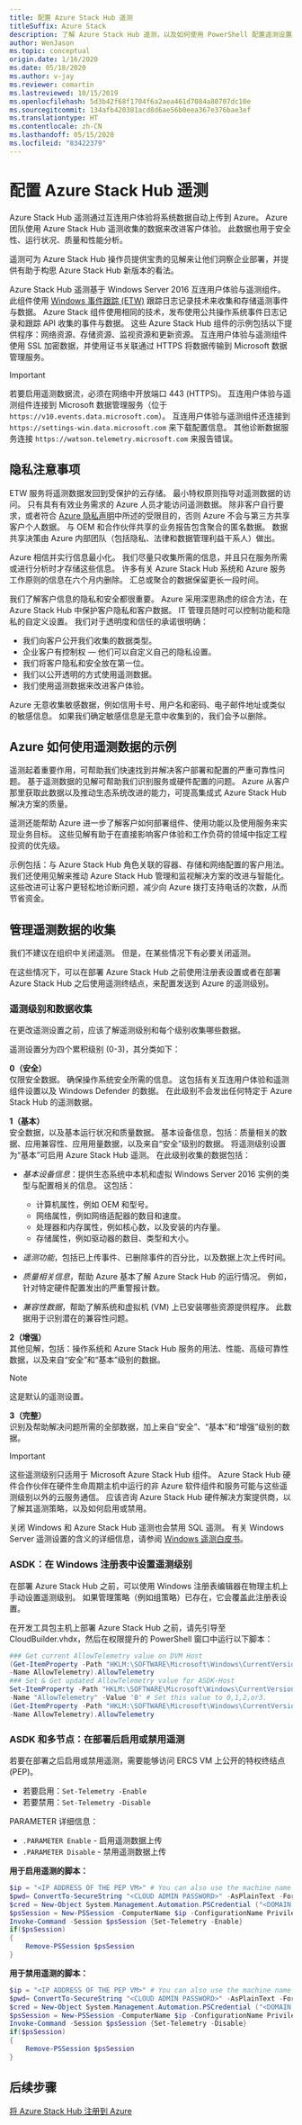 ```yaml
---
title: 配置 Azure Stack Hub 遥测
titleSuffix: Azure Stack
description: 了解 Azure Stack Hub 遥测，以及如何使用 PowerShell 配置遥测设置。
author: WenJason
ms.topic: conceptual
origin.date: 1/16/2020
ms.date: 05/18/2020
ms.author: v-jay
ms.reviewer: comartin
ms.lastreviewed: 10/15/2019
ms.openlocfilehash: 5d3b42f68f1704f6a2aea461d7084a80707dc10e
ms.sourcegitcommit: 134afb420381acd8d6ae56b0eea367e376bae3ef
ms.translationtype: HT
ms.contentlocale: zh-CN
ms.lasthandoff: 05/15/2020
ms.locfileid: "83422379"
---
```

# <a name="configure-azure-stack-hub-telemetry"></a>配置 Azure Stack Hub 遥测

Azure Stack Hub 遥测通过互连用户体验将系统数据自动上传到 Azure。 Azure 团队使用 Azure Stack Hub 遥测收集的数据来改进客户体验。 此数据也用于安全性、运行状况、质量和性能分析。

遥测可为 Azure Stack Hub 操作员提供宝贵的见解来让他们洞察企业部署，并提供有助于构思 Azure Stack Hub 新版本的看法。

Azure Stack Hub 遥测基于 Windows Server 2016 互连用户体验与遥测组件。 此组件使用 [Windows 事件跟踪 (ETW)](https://msdn.microsoft.com/library/dn904632(v=vs.85).aspx) 跟踪日志记录技术来收集和存储遥测事件与数据。 Azure Stack 组件使用相同的技术，发布使用公共操作系统事件日志记录和跟踪 API 收集的事件与数据。 这些 Azure Stack Hub 组件的示例包括以下提供程序：网络资源、存储资源、监视资源和更新资源。 互连用户体验与遥测组件使用 SSL 加密数据，并使用证书关联通过 HTTPS 将数据传输到 Microsoft 数据管理服务。

> [!IMPORTANT]
> 若要启用遥测数据流，必须在网络中开放端口 443 (HTTPS)。 互连用户体验与遥测组件连接到 Microsoft 数据管理服务（位于 `https://v10.events.data.microsoft.com`）。 互连用户体验与遥测组件还连接到 `https://settings-win.data.microsoft.com` 来下载配置信息。 其他诊断数据服务连接 `https://watson.telemetry.microsoft.com` 来报告错误。

## <a name="privacy-considerations"></a>隐私注意事项

ETW 服务将遥测数据发回到受保护的云存储。 最小特权原则指导对遥测数据的访问。 只有具有有效业务需求的 Azure 人员才能访问遥测数据。 除非客户自行要求，或者符合 [Azure 隐私声明](https://www.azure.cn/zh-cn/support/legal/privacy-statement/)中所述的受限目的，否则 Azure 不会与第三方共享客户个人数据。 与 OEM 和合作伙伴共享的业务报告包含聚合的匿名数据。 数据共享决策由 Azure 内部团队（包括隐私、法律和数据管理利益干系人）做出。

Azure 相信并实行信息最小化。 我们尽量只收集所需的信息，并且只在服务所需或进行分析时才存储这些信息。 许多有关 Azure Stack Hub 系统和 Azure 服务工作原则的信息在六个月内删除。 汇总或聚合的数据保留更长一段时间。

我们了解客户信息的隐私和安全都很重要。  Azure 采用深思熟虑的综合方法，在 Azure Stack Hub 中保护客户隐私和客户数据。 IT 管理员随时可以控制功能和隐私的自定义设置。 我们对于透明度和信任的承诺很明确：

- 我们向客户公开我们收集的数据类型。
- 企业客户有控制权 — 他们可以自定义自己的隐私设置。
- 我们将客户隐私和安全放在第一位。
- 我们以公开透明的方式使用遥测数据。
- 我们使用遥测数据来改进客户体验。

Azure 无意收集敏感数据，例如信用卡号、用户名和密码、电子邮件地址或类似的敏感信息。 如果我们确定敏感信息是无意中收集到的，我们会予以删除。

## <a name="examples-of-how-azure-uses-the-telemetry-data"></a>Azure 如何使用遥测数据的示例

遥测起着重要作用，可帮助我们快速找到并解决客户部署和配置的严重可靠性问题。 基于遥测数据的见解可帮助我们识别服务或硬件配置的问题。 Azure 从客户那里获取此数据以及推动生态系统改进的能力，可提高集成式 Azure Stack Hub 解决方案的质量。

遥测还能帮助 Azure 进一步了解客户如何部署组件、使用功能以及使用服务来实现业务目标。 这些见解有助于在直接影响客户体验和工作负荷的领域中指定工程投资的优先级。

示例包括：与 Azure Stack Hub 角色关联的容器、存储和网络配置的客户用法。 我们还使用见解来推动 Azure Stack Hub 管理和监视解决方案的改进与智能化。 这些改进可让客户更轻松地诊断问题，减少向 Azure 拨打支持电话的次数，从而节省资金。

## <a name="manage-telemetry-collection"></a>管理遥测数据的收集

我们不建议在组织中关闭遥测。 但是，在某些情况下有必要关闭遥测。

在这些情况下，可以在部署 Azure Stack Hub 之前使用注册表设置或者在部署 Azure Stack Hub 之后使用遥测终结点，来配置发送到 Azure 的遥测级别。

### <a name="telemetry-levels-and-data-collection"></a>遥测级别和数据收集

在更改遥测设置之前，应该了解遥测级别和每个级别收集哪些数据。

遥测设置分为四个累积级别 (0-3)，其分类如下：

**0（安全）**</br>
仅限安全数据。 确保操作系统安全所需的信息。 这包括有关互连用户体验和遥测组件设置以及 Windows Defender 的数据。 在此级别不会发出任何特定于 Azure Stack Hub 的遥测数据。

**1（基本）**</br>
安全数据，以及基本运行状况和质量数据。 基本设备信息，包括：质量相关的数据、应用兼容性、应用用量数据，以及来自“安全”级别的数据。  将遥测级别设置为“基本”可启用 Azure Stack Hub 遥测。 在此级别收集的数据包括：

- *基本设备信息*：提供生态系统中本机和虚拟 Windows Server 2016 实例的类型与配置相关的信息。 这包括：

  - 计算机属性，例如 OEM 和型号。
  - 网络属性，例如网络适配器的数目和速度。
  - 处理器和内存属性，例如核心数，以及安装的内存量。
  - 存储属性，例如驱动器的数目、类型和大小。

- *遥测功能*，包括已上传事件、已删除事件的百分比，以及数据上次上传时间。
- *质量相关信息*，帮助 Azure 基本了解 Azure Stack Hub 的运行情况。 例如，针对特定硬件配置发出的严重警报计数。
- *兼容性数据*，帮助了解系统和虚拟机 (VM) 上已安装哪些资源提供程序。 此数据用于识别潜在的兼容性问题。

**2（增强）**</br>
其他见解，包括：操作系统和 Azure Stack Hub 服务的用法、性能、高级可靠性数据，以及来自“安全”和“基本”级别的数据。  

> [!NOTE]
> 这是默认的遥测设置。

**3（完整）**</br>
识别及帮助解决问题所需的全部数据，加上来自“安全”、“基本”和“增强”级别的数据。   

> [!IMPORTANT]
> 这些遥测级别只适用于 Microsoft Azure Stack Hub 组件。 Azure Stack Hub 硬件合作伙伴在硬件生命周期主机中运行的非 Azure 软件组件和服务可能与这些遥测级别以外的云服务通信。 应该咨询 Azure Stack Hub 硬件解决方案提供商，以了解其遥测策略，以及如何启用或禁用。

关闭 Windows 和 Azure Stack Hub 遥测也会禁用 SQL 遥测。 有关 Windows Server 遥测设置的含义的详细信息，请参阅 [Windows 遥测白皮书](https://aka.ms/winservtelemetry)。

### <a name="asdk-set-the-telemetry-level-in-the-windows-registry"></a>ASDK：在 Windows 注册表中设置遥测级别

在部署 Azure Stack Hub 之前，可以使用 Windows 注册表编辑器在物理主机上手动设置遥测级别。 如果管理策略（例如组策略）已存在，它会覆盖此注册表设置。

在开发工具包主机上部署 Azure Stack Hub 之前，请先引导至 CloudBuilder.vhdx，然后在权限提升的 PowerShell 窗口中运行以下脚本：

```powershell
### Get current AllowTelemetry value on DVM Host
(Get-ItemProperty -Path "HKLM:\SOFTWARE\Microsoft\Windows\CurrentVersion\Policies\DataCollection" `
-Name AllowTelemetry).AllowTelemetry
### Set & Get updated AllowTelemetry value for ASDK-Host
Set-ItemProperty -Path "HKLM:\SOFTWARE\Microsoft\Windows\CurrentVersion\Policies\DataCollection" `
-Name "AllowTelemetry" -Value '0' # Set this value to 0,1,2,or3.  
(Get-ItemProperty -Path "HKLM:\SOFTWARE\Microsoft\Windows\CurrentVersion\Policies\DataCollection" `
-Name AllowTelemetry).AllowTelemetry
```

### <a name="asdk-and-multi-node-enable-or-disable-telemetry-after-deployment"></a>ASDK 和多节点：在部署后启用或禁用遥测

若要在部署之后启用或禁用遥测，需要能够访问 ERCS VM 上公开的特权终结点 (PEP)。

- 若要启用：`Set-Telemetry -Enable`
- 若要禁用：`Set-Telemetry -Disable`

PARAMETER 详细信息：
- `.PARAMETER Enable` - 启用遥测数据上传
- `.PARAMETER Disable` - 禁用遥测数据上传  

**用于启用遥测的脚本：**

```powershell
$ip = "<IP ADDRESS OF THE PEP VM>" # You can also use the machine name instead of IP here.
$pwd= ConvertTo-SecureString "<CLOUD ADMIN PASSWORD>" -AsPlainText -Force
$cred = New-Object System.Management.Automation.PSCredential ("<DOMAIN NAME>\CloudAdmin", $pwd)
$psSession = New-PSSession -ComputerName $ip -ConfigurationName PrivilegedEndpoint -Credential $cred
Invoke-Command -Session $psSession {Set-Telemetry -Enable}
if($psSession)
{
    Remove-PSSession $psSession
}
```

**用于禁用遥测的脚本：**

```powershell
$ip = "<IP ADDRESS OF THE PEP VM>" # You can also use the machine name instead of IP here.
$pwd= ConvertTo-SecureString "<CLOUD ADMIN PASSWORD>" -AsPlainText -Force
$cred = New-Object System.Management.Automation.PSCredential ("<DOMAIN NAME>\CloudAdmin", $pwd)
$psSession = New-PSSession -ComputerName $ip -ConfigurationName PrivilegedEndpoint -Credential $cred
Invoke-Command -Session $psSession {Set-Telemetry -Disable}
if($psSession)
{
    Remove-PSSession $psSession
}
```

## <a name="next-steps"></a>后续步骤

[将 Azure Stack Hub 注册到 Azure](azure-stack-registration.md)